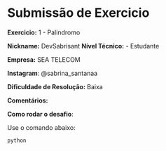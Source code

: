 # Submissão de Exercicio

**Exercicio:** 1 - Palindromo

**Nickname:** DevSabrisant
**Nível Técnico:** - Estudante

**Empresa:** SEA TELECOM

**Instagram**: @sabrina_santanaa

**Dificuldade de Resolução:**  Baixa

**Comentários:**  

**Como rodar o desafio**: 

Use o comando abaixo: 
```bash
python 
```
